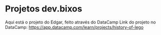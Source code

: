 # Projetos dev.bixos
Aqui está o projeto do Edgar, feito através do DataCamp
Link do projeto no DataCamp: https://app.datacamp.com/learn/projects/history-of-lego
